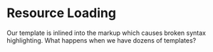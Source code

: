 Resource Loading
================

Our template is inlined into the markup which causes broken syntax
highlighting.  What happens when we have dozens of templates?

<script type="speaker-notes">
- Maintenance nightmare.
- How should we intelligently load templates?
</script>

<style scoped>
  @host {
    background-color: #FFD3A3;
    color: #611F1F;
  }
</style>

